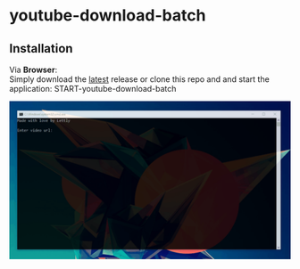 # youtube-download-batch

## Installation

Via **Browser**: <br>
Simply download the [latest](https://github.com/Lettly/youtube-download-batch/archive/master.zip) release or clone this repo and and start the application: START-youtube-download-batch


![](https://raw.githubusercontent.com/Lettly/Wiki-file/master/youtube-download-batch/Yt-dl.gif)
